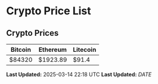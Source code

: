 # Crypto Price List

## Crypto Prices
| Bitcoin | Ethereum | Litecoin |
| ------- | -------- | -------- |
| $84320 | $1923.89 | $91.4 |
**Last Updated:** 2025-03-14 22:18 UTC
**Last Updated:** $DATE$
